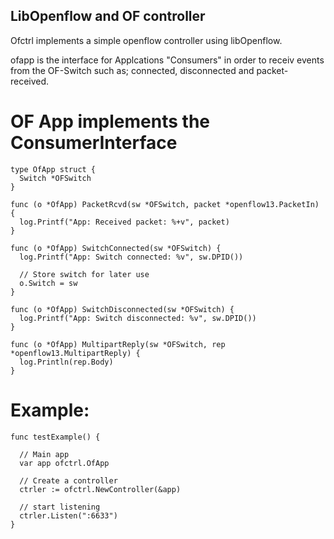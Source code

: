 ## LibOpenflow and OF controller

Ofctrl implements a simple openflow controller using libOpenflow.

ofapp is the interface for Applcations "Consumers" in order to receiv events from the OF-Switch such as; connected, disconnected and packet-received.

# OF App implements the ConsumerInterface

    type OfApp struct {
      Switch *OFSwitch
    }

    func (o *OfApp) PacketRcvd(sw *OFSwitch, packet *openflow13.PacketIn) {
      log.Printf("App: Received packet: %+v", packet)
    }

    func (o *OfApp) SwitchConnected(sw *OFSwitch) {
      log.Printf("App: Switch connected: %v", sw.DPID())

      // Store switch for later use
      o.Switch = sw
    }

    func (o *OfApp) SwitchDisconnected(sw *OFSwitch) {
      log.Printf("App: Switch disconnected: %v", sw.DPID())
    }

    func (o *OfApp) MultipartReply(sw *OFSwitch, rep *openflow13.MultipartReply) {
      log.Println(rep.Body)
    }

# Example:

    func testExample() {

      // Main app
      var app ofctrl.OfApp

      // Create a controller
      ctrler := ofctrl.NewController(&app)

      // start listening
      ctrler.Listen(":6633")
    }

